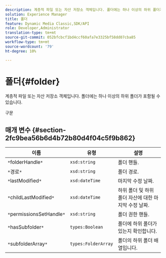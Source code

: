 ```yaml
---
description: 계층적 파일 또는 자산 저장소 객체입니다. 폴더에는 하나 이상의 하위 폴더가 포함될 수 있습니다.
solution: Experience Manager
title: 폴더
feature: Dynamic Media Classic,SDK/API
role: Developer,Administrator
translation-type: tm+mt
source-git-commit: 052bfcbcf1bd4ccf60afa7e3325bf58dd07cba85
workflow-type: tm+mt
source-wordcount: '79'
ht-degree: 10%

---
```



# 폴더{#folder}

계층적 파일 또는 자산 저장소 객체입니다. 폴더에는 하나 이상의 하위 폴더가 포함될 수 있습니다.

구문

## 매개 변수 {#section-2fc9bea56b6d4b72b80d4f04c5f9b862}

| 이름 | 유형 | 설명 |
|---|---|---|
| `*`folderHandle`*` | `xsd:string` | 폴더 핸들. |
| `*`경로`*` | `xsd:string` | 폴더 경로. |
| `*`lastModified`*` | `xsd:dateTime` | 마지막 수정 날짜. |
| `*`childLastModified`*` | `xsd:dateTime` | 하위 폴더 및 하위 폴더 자산에 대한 마지막 수정 날짜. |
| `*`permissionsSetHandle`*` | `xsd:string` | 폴더 권한 핸들. |
| `*`hasSubfolder`*` | `types:Boolean` | 폴더에 하위 폴더가 있는지 확인합니다. |
| `*`subfolderArray`*` | `types:FolderArray` | 폴더의 하위 폴더 배열입니다. |

